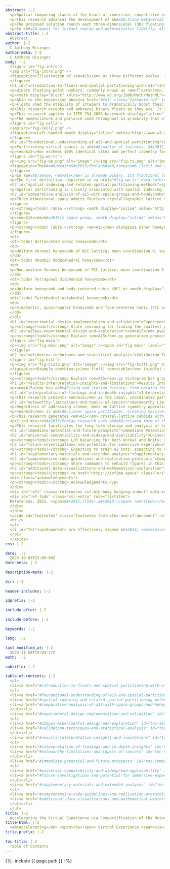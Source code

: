 ```yaml
---
abstract: |-2
  <p>Spatial computing stands at the heart of immersive, competitive experiences. When reality yields to fast-paced virtual arenas, every millisecond can clutch the win, and every dropped frame can shatter the illusion. Widespread spatial partitioning of different virtual realities (VR) with the topologically close-packed <strong><em>A15</em> phase structure</strong> (<math display="inline" xmlns="http://www.w3.org/1998/Math/MathML"><semantics><mi>&#x3B2;</mi><annotation encoding="application/x-tex">\beta</annotation></semantics></math>&#x2013;<math display="inline" xmlns="http://www.w3.org/1998/Math/MathML"><semantics><mi>W</mi><annotation encoding="application/x-tex">W</annotation></semantics></math>) promises to thread new, scalable dimensions of isotropic order into the fabric of the metaverse itself.</p>
  <p>This research advances the development of a&#xA0;trans-metaversal coordination space. Latency-sensitive, full-body VR experiences &#x2014; such as online multiplayer tournaments &#x2014; are close to insufferable under the current infrastructure. In lieu of a&#xA0;shared, compact spatial representation, downstream spatial protocols resort to resharing the original floating-point coordinates. Full immersion demands tenfold the coordinates at double the speed &#x2014; simply relaying the positional coordinates of a&#xA0;5-on-5 full-body VR match can exceed 100 kbps per user.</p>
  <p>The proposed solution rounds each three-dimensional (3D) floating-point coordinate &#x2014; and all its unused dynamic range &#x2014; to the nearest <em>A15</em>-encoded integer representation, one or more dimensions higher. It centers <em>A15</em> inside the&#xA0;Weaire&#x2013;Phelan&#xA0;honeycomb, or the&#xA0;Tetrastix&#xA0;prism, then equally discretizes all 3D floating-point space. The result is a&#xA0;numerically-stable, higher-order space that&#x2019;s packable, stackable, and less than half the size in memory &#x2014; assigning each high-dimensional coordinate to a&#xA0;consistent volume of 3D space shrinks the encoding of nearby coordinates, minimizes directional aliasing, and maintains compatibility with global measurement standards.</p>
  <p>In a&#xA0;quest for instant replay and deterministic fidelity, aligning virtualities with <em>A15</em> ensures every bit of space is part of the living, responsive experience.</p>
abstract-title: |-2
  Abstract
author: |-2
  C Anthony Risinger
author-meta: |-2
  C Anthony Risinger
body: |-2
  <figure id="fig-intro">
  <img src="fig-intro.png" />
  <figcaption>Illustration of <em>A15</em> at three different scales. <span id="fig-intro" label="fig-intro"></span></figcaption>
  </figure>
  <h1 id="introduction-to-floats-and-spatial-partitioning-with-a15">Introduction to Floats and Spatial Partitioning with <em>A15</em></h1>
  <p>Binary floating-point numbers, commonly known as <em>floats</em>, are notorious for giving slightly different, <em>approximately correct</em> answers.</p>
  <p><math display="block" xmlns="http://www.w3.org/1998/Math/MathML"><semantics><mfrac displaystyle="true"><mrow><mi>&#x1D460;</mi><mi>&#x1D456;</mi><mi>&#x1D454;</mi><mi>&#x1D45B;</mi><mi>&#x1D456;</mi><mi>&#x1D453;</mi><mi>&#x1D456;</mi><mi>&#x1D450;</mi><mi>&#x1D44E;</mi><mi>&#x1D45B;</mi><mi>&#x1D451;</mi></mrow><msup><mn>2</mn><mrow><mi>&#x1D452;</mi><mi>&#x1D465;</mi><mi>&#x1D45D;</mi><mi>&#x1D45C;</mi><mi>&#x1D45B;</mi><mi>&#x1D452;</mi><mi>&#x1D45B;</mi><mi>&#x1D461;</mi></mrow></msup></mfrac><annotation encoding="application/x-tex">\dfrac{\mathit{\scriptstyle significand}}{2^{\mathit{exponent}}}</annotation></semantics></math></p>
  <p>Akin to the expression above<a href="#fn1" class="footnote-ref" id="fnref1" role="doc-noteref"><sup>1</sup></a>, floats resemble fractions or ratios. Their integer numerators cycle linearly <math display="inline" xmlns="http://www.w3.org/1998/Math/MathML"><semantics><mn>0</mn><annotation encoding="application/x-tex">0</annotation></semantics></math>&#x2013;<math display="inline" xmlns="http://www.w3.org/1998/Math/MathML"><semantics><mrow><mi>&#x1D460;</mi><mi>&#x1D456;</mi><mi>&#x1D454;</mi><mi>&#x1D45B;</mi><mi>&#x1D456;</mi><mi>&#x1D453;</mi><mi>&#x1D456;</mi><mi>&#x1D450;</mi><mi>&#x1D44E;</mi><mi>&#x1D45B;</mi><mi>&#x1D451;</mi></mrow><annotation encoding="application/x-tex">\mathit{significand}</annotation></semantics></math> once per denominator, whereas their log-linear denominators must double or split on strict powers-of-two. This representation approximates the vast majority of rational, base<math display="inline" xmlns="http://www.w3.org/1998/Math/MathML"><semantics><msub><mi></mi><mn>10</mn></msub><annotation encoding="application/x-tex">_{10}</annotation></semantics></math> numbers, and accumulating tiny, order-dependent rounding errors is <em>expected</em>. There are ninety-three approximations in the first one-hundred <math display="inline" xmlns="http://www.w3.org/1998/Math/MathML"><semantics><mrow><msup><mi></mi><mn>1</mn></msup><msub><mi>/</mi><mi>n</mi></msub></mrow><annotation encoding="application/x-tex">^1/_n</annotation></semantics></math> reciprocals alone, where denominators are <em>most</em> dense.</p>
  <p>Floats shed the stability of integers to dramatically boost their reach. Hardware-accelerated for decades in pursuit of ever-more floating-point operations per second (FLOPS), a&#xA0;single, fixed-bit memory format meaningfully ranges from quantum foam to cosmic web. Floats are <em>inescapably</em> abundant &#x2014; the sand of software &#x2014; their skillful workings endow modern data structures with great strength and timeless clarity.</p>
  <p>This research accepts and embraces binary floats as they are. It scales both the <em>A15</em> phase structure, also known as <math display="inline" xmlns="http://www.w3.org/1998/Math/MathML"><semantics><mi>&#x3B2;</mi><annotation encoding="application/x-tex">\beta</annotation></semantics></math>&#x2013;<math display="inline" xmlns="http://www.w3.org/1998/Math/MathML"><semantics><mi>W</mi><annotation encoding="application/x-tex">W</annotation></semantics></math>, and its corresponding Voronoi honeycomb, the&#xA0;Weaire&#x2013;Phelan&#xA0;honeycomb, to align with precise, IEEE 754-2008 floating-point specifications. Each honeycomb cell collapses its internal, 3D floating-point coordinates to an integer-encoded <em>A15</em> site at its core, and together, cores identify a&#xA0;compact, higher-order space &#x2014; a&#xA0;well-rounded snapshot of the original, 3D floating-point space &#x2014; where every high-dimensional <em>A15</em>-encoded coordinate mirrors an exact 3D float.</p>
  <p>This research applies to IEEE 754-2008 base<math display="inline" xmlns="http://www.w3.org/1998/Math/MathML"><semantics><msub><mi></mi><mn>2</mn></msub><annotation encoding="application/x-tex">_{2}</annotation></semantics></math> floating-point numbers of all bit sizes, and may refer to them as <em>binary<math display="inline" xmlns="http://www.w3.org/1998/Math/MathML"><semantics><msub><mi></mi><mn>64</mn></msub><annotation encoding="application/x-tex">_{64}</annotation></semantics></math></em>, <em>binary<math display="inline" xmlns="http://www.w3.org/1998/Math/MathML"><semantics><msub><mi></mi><mn>32</mn></msub><annotation encoding="application/x-tex">_{32}</annotation></semantics></math></em>, <em>base<math display="inline" xmlns="http://www.w3.org/1998/Math/MathML"><semantics><msub><mi></mi><mn>2</mn></msub><annotation encoding="application/x-tex">_{2}</annotation></semantics></math> floats</em>, or simply <em>floats</em>. For coding and analysis purposes, binary<math display="inline" xmlns="http://www.w3.org/1998/Math/MathML"><semantics><msub><mi></mi><mn>64</mn></msub><annotation encoding="application/x-tex">_{64}</annotation></semantics></math> is preferred, due to its large size and prevalence in modern CPUs. For baselines and performance comparisons, binary<math display="inline" xmlns="http://www.w3.org/1998/Math/MathML"><semantics><msub><mi></mi><mn>32</mn></msub><annotation encoding="application/x-tex">_{32}</annotation></semantics></math> is preferred, due to its widespread presence in hardware, software, and network stacks.</p>
  <p>The nomenclature and parlance used throughout is primarily that of crystallography, borrowing from other disciplines as necessary.</p>
  <figure id="fig-cell2">
  <img src="fig-cell2.png" />
  <figcaption>Left-handed <math display="inline" xmlns="http://www.w3.org/1998/Math/MathML"><semantics><mrow><msup><mi></mi><mn>1</mn></msup><msub><mi>/</mi><mn>2</mn></msub></mrow><annotation encoding="application/x-tex">^1/_2</annotation></semantics></math> unit cell. <span id="fig-cell2" label="fig-cell2"></span></figcaption>
  </figure>
  <h2 id="foundational-understanding-of-a15-and-spatial-partitioning">Foundational Understanding of <em>A15</em> and Spatial Partitioning</h2>
  <p>Partitioning virtual spaces is a&#xA0;matter of fairness. &#x201C;Fairness," as it applies to transformations on structures in 3D space, is a&#xA0;measure of isometry and isotropy &#x2014; reducing the bit space <em>must not</em> significantly warp distances and angles between any two sites. While isometry on its own is readily achievable, combining it with isotropy is much more difficult. The <math display="inline" xmlns="http://www.w3.org/1998/Math/MathML"><semantics><mrow><mi>S</mi><mi>O</mi><mrow><mo stretchy="true" form="prefix">(</mo><mn>3</mn><mo stretchy="true" form="postfix">)</mo></mrow></mrow><annotation encoding="application/x-tex">SO(3)</annotation></semantics></math> group, or the set of all possible 3D rotations, is spherical &#x2014; highly-isotropic structures appear &#x201C;rounder" from the perspective of an individual site &#x2014; and simply cannot fit nicely inside a&#xA0;cubical lattice &#x201C;box". This innate tension between translation-preserving symmetries and rotation-preserving symmetries drastically shrinks the pool of N-fold designs available to perfectly isometric 3D lattices. In accordance with the crystallographic restriction theorem, C12 is the maximum coordination number, and the only possible angles are 180<math display="inline" xmlns="http://www.w3.org/1998/Math/MathML"><semantics><msup><mi></mi><mo>&#x2218;</mo></msup><annotation encoding="application/x-tex">^{\circ}</annotation></semantics></math> (2-fold), 120<math display="inline" xmlns="http://www.w3.org/1998/Math/MathML"><semantics><msup><mi></mi><mo>&#x2218;</mo></msup><annotation encoding="application/x-tex">^{\circ}</annotation></semantics></math> (3-fold), 90<math display="inline" xmlns="http://www.w3.org/1998/Math/MathML"><semantics><msup><mi></mi><mo>&#x2218;</mo></msup><annotation encoding="application/x-tex">^{\circ}</annotation></semantics></math> (4-fold), and 60<math display="inline" xmlns="http://www.w3.org/1998/Math/MathML"><semantics><msup><mi></mi><mo>&#x2218;</mo></msup><annotation encoding="application/x-tex">^{\circ}</annotation></semantics></math> (6-fold) &#x2014; icosahedral designs (5-fold) with <math display="inline" xmlns="http://www.w3.org/1998/Math/MathML"><semantics><msub><mi>I</mi><mi>h</mi></msub><annotation encoding="application/x-tex">I_h</annotation></semantics></math> symmetry are not possible.</p>
  <p><em>A15</em> eschews 100% identical sites and perfect isometry for a&#xA0;blended mix of exactly 75% C14 major sites &#x2014; axes-aligned tetradecahedral layers (Weaire&#x2013;Phelan) or cubes (Tetrastix) with 14 connections each &#x2014; 25% C12 minor sites &#x2014; pyritohedral voids (Weaire&#x2013;Phelan) or cubes (Tetrastix) with 12 connections each &#x2014; and two different site-to-site distance metrics. True 5-fold symmetry appears in the form of alternating left- and right-handed sites with <math display="inline" xmlns="http://www.w3.org/1998/Math/MathML"><semantics><msub><mi>T</mi><mi>h</mi></msub><annotation encoding="application/x-tex">T_h</annotation></semantics></math> <em>pyritohedral</em> symmetry, an isometric subgroup (4-of-10 3-fold axes) of the full icosahedral symmetry group <math display="inline" xmlns="http://www.w3.org/1998/Math/MathML"><semantics><msub><mi>I</mi><mi>h</mi></msub><annotation encoding="application/x-tex">I_h</annotation></semantics></math>. This localized asymmetry drastically increases isotropy (13.5 mean coordination) without impacting long-range isometric order.</p>
  <figure id="fig-wp-ts">
  <p><img src="fig-wp.png" alt="image" /><img src="fig-ts.png" alt="image" /></p>
  <figcaption>The&#xA0;Weaire&#x2013;Phelan&#xA0;honeycomb (left) and the&#xA0;Tetrastix&#xA0;prism (right).<span id="fig-wp-ts" label="fig-wp-ts"></span></figcaption>
  </figure>
  <p>In a&#xA0;sense, <em>A15</em> is already binary. Its fractional lattice coefficients use nothing but the first three multiples of <math display="inline" xmlns="http://www.w3.org/1998/Math/MathML"><semantics><msup><mn>2</mn><mrow><mo>&#x2212;</mo><mn>2</mn></mrow></msup><annotation encoding="application/x-tex">2^{-2}</annotation></semantics></math>, and all eight basis sites are perfect binary floats. Quadruple its fractional coordinates into the integers, and its two, site-to-site distance metrics become <math display="inline" xmlns="http://www.w3.org/1998/Math/MathML"><semantics><mn>2</mn><annotation encoding="application/x-tex">2</annotation></semantics></math> (major-major) and <math display="inline" xmlns="http://www.w3.org/1998/Math/MathML"><semantics><msqrt><mn>5</mn></msqrt><annotation encoding="application/x-tex">\sqrt{5}</annotation></semantics></math> (major-minor). <math display="inline" xmlns="http://www.w3.org/1998/Math/MathML"><semantics><msqrt><mn>5</mn></msqrt><annotation encoding="application/x-tex">\sqrt{5}</annotation></semantics></math> is the hypotenuse of a&#xA0;2:1 right triangle and the crux of the golden ratio. <em>A15</em> can be defined at unit scale without stability issues. However, at any scale, <em>A15</em> only represents the destination encoding, leaving open the question of <em>how</em> higher-density bit spaces should discretize themselves to a&#xA0;valid <em>A15</em> site. In other words, finding the nearest site requires a&#xA0;precise definition of <em>nearest</em>.</p>
  <p>The first definition, depicted in <a href="#fig-wp-ts" data-reference-type="autoref" data-reference="fig-wp-ts">[fig-wp-ts]</a> (left), is available to any 3D point set. Starting from an <em>A15</em> integer crystal lattice, identify its Voronoi honeycomb from the set of inflection points between neighboring <em>A15</em> sites &#x2014; edges in this secondary structure have exactly two nearest neighbors in <em>A15</em>, and vertices have three or more &#x2014; and the&#xA0;Weaire&#x2013;Phelan&#xA0;honeycomb appears. A&#xA0;simpler, less isotropic definition of <em>nearest</em> is also available to <em>A15</em>. As seen in <a href="#fig-wp-ts" data-reference-type="autoref" data-reference="fig-wp-ts">[fig-wp-ts]</a> (right), when the angle between sites in the secondary structure is fixed to 90&#xB0; and the entire space is filled with <em>unit</em> cubes &#x2014; the&#xA0;Tetrastix&#xA0;prism emerges instead. The price for this simplicity is reduced spatial accuracy and more directional aliasing.</p>
  <h2 id="spatial-indexing-and-related-spatial-partitioning-methods">Spatial Indexing and Related Spatial Partitioning Methods</h2>
  <p>Spatial partitioning is closely associated with spatial indexing. In this context, the partitioner is more dynamic and specific &#x2014; space is split on maximally-coincident hyperplanes, or enclosed within minimally-overlapping polytopes, for the purposes of cataloging sites and facilitating retrieval. Incoming sites are unlikely to adhere to any meaningful symmetry and freely utilize the full range and precision of the ambient space. This ignorance of an implied external structure is critical for spatial indexing, but renders well-known binary space partitioners (BSP), like octrees and KD trees, and bounded-polytope solutions, like R-trees, R<math display="inline" xmlns="http://www.w3.org/1998/Math/MathML"><semantics><msup><mi></mi><mo>*</mo></msup><annotation encoding="application/x-tex">^*</annotation></semantics></math>-trees, and its derivatives, less attractive as <em>implicit</em>, memory-efficient, interactive virtual space partitioners, because their preferred hyperplanes and polytopes do not maintain the spatial symmetries of the ambient space. However, if they did maintain ambient symmetries, the resultant structures might resemble objects that are comparable to <em>A15</em>: space groups and space-filling honeycombs.</p>
  <h2 id="comparative-analysis-of-a15-with-space-groups-and-honeycombs">Comparative Analysis of <em>A15</em> with Space Groups and Honeycombs</h2>
  <p>Three-dimensional space admits fourteen crystallographic lattice types known as Bravais lattices &#x2014; fourteen distinct, prototypical pairings between one-of-seven lattice systems and one-to-four lattice centerings &#x2014; and every discrete, <em>periodic</em> tesselation of 3D space shares its translational isometries with a&#xA0;Bravais lattice. Non-translational isometries, such as reflections and rotoinversions, are known as 3D point groups, and the thirty-two that satisfy the crystallographic restriction theorem are deemed the crystallographic point groups. The complete set of 230 space groups emerges from all isomorphic combinations of the fourteen lattice types with the thirty-two crystallographic point groups, and fully characterizes any periodic tesselation of 3D space.</p>
  <figure>
  <p><strong>(todo) Table.</strong> <math display="inline" xmlns="http://www.w3.org/1998/Math/MathML"><semantics><mrow><mi>P</mi><mi>m</mi><mover><mn>3</mn><mo accent="true">&#x203E;</mo></mover><mi>n</mi></mrow><annotation encoding="application/x-tex">Pm\bar{3}n</annotation></semantics></math> (223) alongside other groups.</p>
  </figure>
  <p><em>A15</em>&#x2019;s space group, <math display="inline" xmlns="http://www.w3.org/1998/Math/MathML"><semantics><mrow><mi>P</mi><mi>m</mi><mover><mn>3</mn><mo accent="true">&#x203E;</mo></mover><mi>n</mi></mrow><annotation encoding="application/x-tex">Pm\bar{3}n</annotation></semantics></math>, pairs the <math display="inline" xmlns="http://www.w3.org/1998/Math/MathML"><semantics><msub><mi>O</mi><mi>h</mi></msub><annotation encoding="application/x-tex">O_h</annotation></semantics></math> symmetry of the <math display="inline" xmlns="http://www.w3.org/1998/Math/MathML"><semantics><mrow><mi>c</mi><mi>P</mi></mrow><annotation encoding="application/x-tex">cP</annotation></semantics></math> Bravais lattice with the <math display="inline" xmlns="http://www.w3.org/1998/Math/MathML"><semantics><msub><mi>T</mi><mi>h</mi></msub><annotation encoding="application/x-tex">T_h</annotation></semantics></math> pyritohedral symmetry of the <math display="inline" xmlns="http://www.w3.org/1998/Math/MathML"><semantics><mrow><mi>m</mi><mover><mn>3</mn><mo accent="true">&#x203E;</mo></mover></mrow><annotation encoding="application/x-tex">m\bar{3}</annotation></semantics></math> crystallographic point group. <math display="inline" xmlns="http://www.w3.org/1998/Math/MathML"><semantics><msub><mi>T</mi><mi>h</mi></msub><annotation encoding="application/x-tex">T_h</annotation></semantics></math> pyritohedral symmetry is an isometric subgroup of the <em>non-crystallographic</em>, full icosahedral symmetry group, <math display="inline" xmlns="http://www.w3.org/1998/Math/MathML"><semantics><msub><mi>I</mi><mi>h</mi></msub><annotation encoding="application/x-tex">I_h</annotation></semantics></math>. Crystallographic point groups with <math display="inline" xmlns="http://www.w3.org/1998/Math/MathML"><semantics><msub><mi>T</mi><mi>h</mi></msub><annotation encoding="application/x-tex">T_h</annotation></semantics></math>, <math display="inline" xmlns="http://www.w3.org/1998/Math/MathML"><semantics><mi>O</mi><annotation encoding="application/x-tex">O</annotation></semantics></math>, and <math display="inline" xmlns="http://www.w3.org/1998/Math/MathML"><semantics><msub><mi>T</mi><mi>d</mi></msub><annotation encoding="application/x-tex">T_d</annotation></semantics></math> symmetries are all order 24, and second only to order 48, <math display="inline" xmlns="http://www.w3.org/1998/Math/MathML"><semantics><msub><mi>O</mi><mi>h</mi></msub><annotation encoding="application/x-tex">O_h</annotation></semantics></math> cubic symmetry. Since <math display="inline" xmlns="http://www.w3.org/1998/Math/MathML"><semantics><msub><mi>T</mi><mi>h</mi></msub><annotation encoding="application/x-tex">T_h</annotation></semantics></math> is the maximal subgroup between <math display="inline" xmlns="http://www.w3.org/1998/Math/MathML"><semantics><msub><mi>O</mi><mi>h</mi></msub><annotation encoding="application/x-tex">O_h</annotation></semantics></math> and <math display="inline" xmlns="http://www.w3.org/1998/Math/MathML"><semantics><msub><mi>I</mi><mi>h</mi></msub><annotation encoding="application/x-tex">I_h</annotation></semantics></math> &#x2014; between the existing cubical-octahedral isometries of <em>A15</em>&#x2019;s Bravais lattice and the highly-desirable, <em>non-crystallographic</em> icosahedral isometries of <math display="inline" xmlns="http://www.w3.org/1998/Math/MathML"><semantics><msub><mi>I</mi><mi>h</mi></msub><annotation encoding="application/x-tex">I_h</annotation></semantics></math> &#x2014; any point group with higher order than <math display="inline" xmlns="http://www.w3.org/1998/Math/MathML"><semantics><mrow><mi>m</mi><mover><mn>3</mn><mo accent="true">&#x203E;</mo></mover></mrow><annotation encoding="application/x-tex">m\bar{3}</annotation></semantics></math> is also more cubical. The link from <math display="inline" xmlns="http://www.w3.org/1998/Math/MathML"><semantics><mrow><mi>m</mi><mover><mn>3</mn><mo accent="true">&#x203E;</mo></mover></mrow><annotation encoding="application/x-tex">m\bar{3}</annotation></semantics></math> to <math display="inline" xmlns="http://www.w3.org/1998/Math/MathML"><semantics><msub><mi>I</mi><mi>h</mi></msub><annotation encoding="application/x-tex">I_h</annotation></semantics></math> symmetry through <math display="inline" xmlns="http://www.w3.org/1998/Math/MathML"><semantics><msub><mi>T</mi><mi>h</mi></msub><annotation encoding="application/x-tex">T_h</annotation></semantics></math> symmetry is strong evidence that <math display="inline" xmlns="http://www.w3.org/1998/Math/MathML"><semantics><mrow><mi>m</mi><mover><mn>3</mn><mo accent="true">&#x203E;</mo></mover></mrow><annotation encoding="application/x-tex">m\bar{3}</annotation></semantics></math> is isotropically ideal.</p>
  <figure>
  <p><strong>(todo) Table.</strong> <em>A15</em> alongside other honeycombs (mean coordination, etc).</p>
  </figure>
  <dl>
  <dt>(todo) Bitruncated cubic honeycomb</dt>
  <dd>
  <p>Uniform Voronoi honeycomb of BCC lattice; mean coordination 4; space group <math display="inline" xmlns="http://www.w3.org/1998/Math/MathML"><semantics><mrow><mi>I</mi><mi>m</mi><mover><mn>3</mn><mo accent="true">&#x203E;</mo></mover><mi>m</mi></mrow><annotation encoding="application/x-tex">Im\bar{3}m</annotation></semantics></math> (229); vertex-, edge-, and face-transitive; 3-space permutohedron; best-known ideal foam (Kelvin problem) for a century, then superseded by the&#xA0;Weaire&#x2013;Phelan&#xA0;honeycomb.</p>
  </dd>
  <dt>(todo) Rhombic dodecahedral honeycomb</dt>
  <dd>
  <p>Non-uniform Voronoi honeycomb of FCC lattice; mean coordination 5.5; space group <math display="inline" xmlns="http://www.w3.org/1998/Math/MathML"><semantics><mrow><mi>F</mi><mi>m</mi><mover><mn>3</mn><mo accent="true">&#x203E;</mo></mover><mi>m</mi></mrow><annotation encoding="application/x-tex">Fm\bar{3}m</annotation></semantics></math> (225); edge-, face-, and cell-transitive; 3-space parallelohedron.</p>
  </dd>
  <dt>(todo) Tetragonal disphenoid honeycomb</dt>
  <dd>
  <p>Uniform honeycomb and body-centered cubic (BCC or <math display="inline" xmlns="http://www.w3.org/1998/Math/MathML"><semantics><msubsup><mi>A</mi><mn>3</mn><mo>*</mo></msubsup><annotation encoding="application/x-tex">A_3^*</annotation></semantics></math> or <math display="inline" xmlns="http://www.w3.org/1998/Math/MathML"><semantics><msubsup><mi>D</mi><mn>3</mn><mo>*</mo></msubsup><annotation encoding="application/x-tex">D_3^*</annotation></semantics></math>) lattice; mean coordination 8; space group <math display="inline" xmlns="http://www.w3.org/1998/Math/MathML"><semantics><mrow><mi>I</mi><mi>m</mi><mover><mn>3</mn><mo accent="true">&#x203E;</mo></mover><mi>m</mi></mrow><annotation encoding="application/x-tex">Im\bar{3}m</annotation></semantics></math> (229); vertex-, face-, and cell-transitive; reciprocal lattice is FCC; ideal k-space samples in <math display="inline" xmlns="http://www.w3.org/1998/Math/MathML"><semantics><msup><mi>R</mi><mn>3</mn></msup><annotation encoding="application/x-tex">R^3</annotation></semantics></math>.</p>
  </dd>
  <dt>(todo) Tetrahedral-octahedral honeycomb</dt>
  <dd>
  <p>Simplectic, quasiregular honeycomb and face-centered cubic (FCC or <math display="inline" xmlns="http://www.w3.org/1998/Math/MathML"><semantics><msub><mi>A</mi><mn>3</mn></msub><annotation encoding="application/x-tex">A_3</annotation></semantics></math> or <math display="inline" xmlns="http://www.w3.org/1998/Math/MathML"><semantics><msub><mi>D</mi><mn>3</mn></msub><annotation encoding="application/x-tex">D_3</annotation></semantics></math>) lattice; mean coordination 12; space group <math display="inline" xmlns="http://www.w3.org/1998/Math/MathML"><semantics><mrow><mi>F</mi><mi>m</mi><mover><mn>3</mn><mo accent="true">&#x203E;</mo></mover><mi>m</mi></mrow><annotation encoding="application/x-tex">Fm\bar{3}m</annotation></semantics></math> (225); vertex- and edge-transitive; ideal 3-space packing of identical spheres; reciprocal lattice is BCC.</p>
  </dd>
  </dl>
  <h1 id="experimental-design-implementation-and-validation">Experimental Design, Implementation, and Validation</h1>
  <p><strong>(todo)</strong> State reasoning for finding the smallest-possible integer representation, if any; show unstable configuration; walk through construction of <em>A15</em> and surrounding it with the&#xA0;Weaire&#x2013;Phelan&#xA0;honeycomb, identifying its minimum prescale factor along the way; relate integer scaling to fraction-like floating-point definition from introduction; add the next layer of lattice and additional prescale due to separation distance; binary splits of this final prescale are &#x201C;binary" scales, multiples of these splits are &#x201C;stable" scales, and everything else is &#x201C;unstable"; bits shuffle cleanly between range and density, facilitating the definition of subspaces; show Tetrastix at Weaire&#x2013;Phelan&#x2019;s prescale and frame volume difference as an error domain.</p>
  <h2 id="a15pys-experimental-design-and-exploration"><em>A15</em>.py&#x2019;s Experimental Design and Exploration</h2>
  <p><strong>(todo)</strong> Explain <em>A15</em>.py generation process, reasoning, capabilities, and assertions; describe main image and such things as <math display="inline" xmlns="http://www.w3.org/1998/Math/MathML"><semantics><msub><mi>N</mi><mn>1</mn></msub><annotation encoding="application/x-tex">N_1</annotation></semantics></math> (cell width), <math display="inline" xmlns="http://www.w3.org/1998/Math/MathML"><semantics><msub><mi>&#x3F5;</mi><mi>N</mi></msub><annotation encoding="application/x-tex">\epsilon_N</annotation></semantics></math>, <math display="inline" xmlns="http://www.w3.org/1998/Math/MathML"><semantics><msub><mi>&#x3F5;</mi><mi>&#x3B4;</mi></msub><annotation encoding="application/x-tex">\epsilon_\delta</annotation></semantics></math>, <math display="inline" xmlns="http://www.w3.org/1998/Math/MathML"><semantics><msub><mi>&#x3F5;</mi><mi>&#x394;</mi></msub><annotation encoding="application/x-tex">\epsilon_\Delta</annotation></semantics></math>, and <math display="inline" xmlns="http://www.w3.org/1998/Math/MathML"><semantics><mi>&#x3F5;</mi><annotation encoding="application/x-tex">\epsilon</annotation></semantics></math>.</p>
  <figure id="fig-main">
  <p><img src="fig-main.png" alt="image" /><span id="fig-main" label="fig-main"></span></p>
  </figure>
  <h2 id="validation-techniques-and-statistical-analysis">Validation Techniques and Statistical Analysis</h2>
  <figure id="fig-hist">
  <p><img src="fig-histb.png" alt="image" /><img src="fig-hists.png" alt="image" /><img src="fig-histu.png" alt="image" /></p>
  <figcaption>Example <em>binary</em> (left) <em>stable</em> (middle) and <em>unstable</em> (right) configurations.<span id="fig-hist" label="fig-hist"></span></figcaption>
  </figure>
  <p><strong>(todo)</strong> Explain <em>A15</em>.py histogram bar graph and its epsilons; show unstable configurations generating a&#xA0;smattering of epsilons and unused gaps; contrast this with gapless, sequential configurations that always generate a&#xA0;limited number of epsilons (stable) or an exact number (binary).</p>
  <h1 id="results-interpretation-insights-and-limitations">Results Interpretation, Insights, and Limitations</h1>
  <p><em>A15</em> has a&#xA0;long and storied history, from holding the high-temperature superconductor record for decades, to its close association with other interesting structures &#x2014; such as the&#xA0;Weaire&#x2013;Phelan&#xA0;honeycomb and the&#xA0;Tetrastix&#xA0;prism&#x2014; each with their own unique qualities. The&#xA0;Weaire&#x2013;Phelan&#xA0;honeycomb, in its relaxed, non-polyhedral &#x201C;bubble" form (combinatorially equivalent to the polyhedral honeycomb), consistently yields highly-isotropic measurements from different physical quantities, including thermal expansion rate, compressional load transfer, photonic wave propagation, and quantum noise distribution. <em>A15</em>&#x2019;s position is further reinforced through its crystallographic space group properties, such as an exceptionally high coordination number (mean of 13.5 connections per site), second-highest symmetry order (24), and maximal intersection with the <em>non-crystallographic</em> <math display="inline" xmlns="http://www.w3.org/1998/Math/MathML"><semantics><msub><mi>I</mi><mi>h</mi></msub><annotation encoding="application/x-tex">I_h</annotation></semantics></math> group. Centered on the&#xA0;Weaire&#x2013;Phelan&#xA0;honeycomb&#x2014; the best-known equal-volume partitioner of 3D space and lowest-energy solution to the Kelvin problem &#x2014; and simultaneously compatible with the&#xA0;Tetrastix&#xA0;prism&#x2014; an attractive alternative to Weaire&#x2013;Phelan-based discretization when trading spatial inaccuracy for performance is acceptable or desirable &#x2014; makes <em>A15</em> uniquely qualified for partitioning interactive 3D space.</p>
  <h2 id="interpretation-of-findings-and-in-depth-insights">Interpretation of Findings and In-Depth Insights</h2>
  <p>This research presents <em>A15</em> as the ideal, coordinated partitioner of shared, interactive virtual space. It highlights <em>A15</em>&#x2019;s innate mapping to hardware floating-point representations, and its compatibility with global measurement systems. It details two, high-dimensional addressing schemes, and explains their differences in terms of lattice centering, chiral balancing, and interlocking extrema. <em>A15</em>&#x2019;s numeric floating-point stability is confirmed, and three distinct classifications &#x2014; <em>binary</em>, <em>stable</em>, and <em>unstable</em> &#x2014; are identified. It asserts the binary floating-point stability of the&#xA0;Weaire&#x2013;Phelan&#xA0;honeycomb, the&#xA0;Tetrastix&#xA0;prism, and <em>A15</em> itself, using both a&#xA0;series of mathematical statements and generated empirical evidence. It constructs well-defined, heterogeneous environments, and characterizes how additional bits either double the range or double the density. Original code is shared in full, alongside detailed examples and documentation. This outcome, combined with <em>A15</em>&#x2019;s body of existing materials research, makes <em>A15</em> an excellent candidate for <em>reshaping</em> the metaverse.</p>
  <h2 id="noteworthy-limitations-and-topics-of-concern">Noteworthy Limitations and Topics of Concern</h2>
  <p>Regardless of addressing scheme, most on-lattice symmetry operations require follow-up translations to maintain <em>A15</em>&#x2019;s desirable invariants. <em>A15</em>&#x2019;s primitive unit cell contains eight valid sites &#x2014; known as its basis, or crystal motif &#x2014; but only one is also a&#xA0;valid lattice point.</p>
  <p><em>A15</em> is a&#xA0;linear space partitioner. Creating massive, open-world virtual environments is less straightforward because <em>A15</em> spaces are small, irregularly sized, and end abruptly. Federating virtual real estate in a&#xA0;fifty-story skyscraper might require independent <em>A15</em> spaces per floor, or per delegable unit. This matches expectations after reclaiming unused dynamic floating-point range as memory savings, but fast-paced transitions at spatial joins are potential sources of bugs, complexity, and overhead.</p>
  <p>This research generates <em>A15</em> crystal-lattice cuboids with rectangular faces, and with edge lengths in proportion to each dimension&#x2019;s allocation of the total bit space. Cuboids best-encode spaces like playing fields and office buildings &#x2014; spaces with high average utilization, and clear, axes-aligned boundaries &#x2014; and are less efficient for spaces with arbitrary terrain, irregular boundaries, or internal holes. Such features generate effectively unreachable pockets of addressable space. However, compared to the unused dynamic range of floats, this underutilization is much simpler to quantify.</p>
  <p>Cited Weaire&#x2013;Phelan research uses a&#xA0;relaxed form of the&#xA0;Weaire&#x2013;Phelan&#xA0;honeycomb to satisfy Plateau&#x2019;s laws and the constraints of the Kelvin problem. This structure is combinatorially equivalent to the polyhedral form, albeit with softer angles and perfectly equal-volume pyritohedra and tetradecahedra. Results from these studies may not transfer cleanly. However, discrepancies are limited to Weaire&#x2013;Phelan-based discretization claims and not <em>A15</em> itself.</p>
  <p>This research facilitates the long-term storage and analysis of human-generated spatial tracking data &#x2014; personally identifiable information (PII) with both legal and ethical requirements &#x2014; and <em>demands</em> that implementers honor and regard it with the utmost care and respect.</p>
  <h1 id="immediate-potential-and-future-prospects">Immediate Potential and Future Prospects</h1>
  <h2 id="universal-compatibility-and-widespread-applicability">Universal Compatibility and Widespread Applicability</h2>
  <p><strong>(todo)</strong> L/R balancing for both Unreal and Unity; reliably mutate, consolidate, or replay from the edge; clean mapping into global measurement systems; spatial range limits are implicit anti-cheating mechanisms; range limiting combined with other symmetry-reliant techniques expected to save more memory than <em>baseline</em> of 50%.</p>
  <h2 id="future-investigations-and-potential-for-immersive-experience">Future Investigations and Potential for Immersive Experience</h2>
  <p><strong>(todo)</strong> Expecting to train AI bots; expecting to capture high speed games; resultant libraries not limited to metric spaces, could also apply to eg. function spaces; investigate rotating <em>A15</em> favorably with respect to expected traversal patterns, eg. Miller index <math display="inline" xmlns="http://www.w3.org/1998/Math/MathML"><semantics><mrow><mo stretchy="true" form="prefix">(</mo><mn>111</mn><mo stretchy="true" form="postfix">)</mo></mrow><annotation encoding="application/x-tex">(111)</annotation></semantics></math>, and boost effective isotropy; consider ways to efficiently carve terrain, holes, and non-planar or axes-misaligned boundaries; seek esoteric 3-space objects outside crystallography and convex geometry, eg. stars, gyroids, quasicrystals, plesiohedra, Delone sets, and centroid network of the Laves graph; continue search for higher-dimensional polytopes to fold and project into 3D space.</p>
  <h1 id="supplementary-materials-and-extended-analyses">Supplementary Materials and Extended Analyses</h1>
  <h2 id="comprehensive-code-guidelines-and-replication-protocols">Comprehensive Code Guidelines and Replication Protocols</h2>
  <p><strong>(todo)</strong> Share commands to rebuild figures in this research; illuminate <em>A15</em>.py&#x2019;s dark, undocumented corners; note the binary scale&#x2019;s clean steppings compared to stable scaling; in some addressing schemes, the L/R orientation of major sites is independent from that of minor sites, with four or more valid, internal orientations possible; when more than one internal orientation is available, this research arbitrarily chooses one; all parties must know, negotiate, or discover an orientation before transmitting coordinates; some orientations might be more favorable than others, both at the boundary and in the bulk.</p>
  <h2 id="additional-data-visualizations-and-mathematical-exploration">Additional Data, Visualizations, and Mathematical Exploration</h2>
  <p><strong>(todo)</strong> <a href="https://infima.space" class="uri">https://infima.space</a>; A15.py itself; proofs of different assertions made, eg. 5v5 100 kbps per user baseline; tables of vertices; list figures of interesting heterogenous environments; note how surrounding minor sites with a&#xA0;7/5 pyritohedron generates correct Weaire&#x2013;Phelan spacing and possible dual space; support and recommend <math display="inline" xmlns="http://www.w3.org/1998/Math/MathML"><semantics><msup><mn>2</mn><mrow><mo>&#x2212;</mo><mn>6</mn></mrow></msup><annotation encoding="application/x-tex">2^{-6}</annotation></semantics></math> as the preferred default scale; note coincidence of <em>A15</em> integer scale, Tetrastix unit scale, and favorable <math display="inline" xmlns="http://www.w3.org/1998/Math/MathML"><semantics><msup><mn>2</mn><mrow><mo>&#x2212;</mo><mn>6</mn></mrow></msup><annotation encoding="application/x-tex">2^{-6}</annotation></semantics></math> overall scale; demonstrate generating other crystal lattices; unit of least precision; meets meet joins join meets meet joins join...</p>
  <div class="acknowledgements">
  <p><strong>(todo)</strong> Acknowledgements.</p>
  </div>
  <div id="refs" class="references csl-bib-body hanging-indent" data-entry-spacing="0" role="list">
  <div id="ref-todo" class="csl-entry" role="listitem">
  References. 2023. <span>&#x201C;(Todo).&#x201D;</span> <em>(Todo)</em>.
  </div>
  </div>
  <aside id="footnotes" class="footnotes footnotes-end-of-document" role="doc-endnotes">
  <hr />
  <ol>
  <li id="fn1"><p>Exponents are effectively signed &#x2014; <em>bias</em> is an implementation detail &#x2014; and <math display="inline" xmlns="http://www.w3.org/1998/Math/MathML"><semantics><msup><mn>2</mn><mrow><mo>&#x2212;</mo><mi>n</mi></mrow></msup><annotation encoding="application/x-tex">2^{-n}</annotation></semantics></math> is <math display="inline" xmlns="http://www.w3.org/1998/Math/MathML"><semantics><mrow><msup><mi></mi><mn>1</mn></msup><msub><mi>/</mi><msup><mn>2</mn><mi>n</mi></msup></msub></mrow><annotation encoding="application/x-tex">^1/_{2^n}</annotation></semantics></math>.<a href="#fnref1" class="footnote-back" role="doc-backlink">&#x21A9;&#xFE0E;</a></p></li>
  </ol>
  </aside>
css: |-2
  
date: |-2
  2023-10-03T15:00:00Z
date-meta: |-2
  
description-meta: |-2
  
dir: |-2
  
header-includes: |-2
  
idprefix: |-2
  
include-after: |-2
  
include-before: |-2
  
keywords: |-2
  
lang: |-2
  
last_modified_at: |-2
  2023-11-04T19:04:27Z
math: |-2
  
subtitle: |-2
  
table-of-contents: |-2
  <ul>
  <li><a href="#introduction-to-floats-and-spatial-partitioning-with-a15" id="toc-introduction-to-floats-and-spatial-partitioning-with-a15">Introduction to Floats and Spatial Partitioning with <em>A15</em></a>
  <ul>
  <li><a href="#foundational-understanding-of-a15-and-spatial-partitioning" id="toc-foundational-understanding-of-a15-and-spatial-partitioning">Foundational Understanding of <em>A15</em> and Spatial Partitioning</a></li>
  <li><a href="#spatial-indexing-and-related-spatial-partitioning-methods" id="toc-spatial-indexing-and-related-spatial-partitioning-methods">Spatial Indexing and Related Spatial Partitioning Methods</a></li>
  <li><a href="#comparative-analysis-of-a15-with-space-groups-and-honeycombs" id="toc-comparative-analysis-of-a15-with-space-groups-and-honeycombs">Comparative Analysis of <em>A15</em> with Space Groups and Honeycombs</a></li>
  </ul></li>
  <li><a href="#experimental-design-implementation-and-validation" id="toc-experimental-design-implementation-and-validation">Experimental Design, Implementation, and Validation</a>
  <ul>
  <li><a href="#a15pys-experimental-design-and-exploration" id="toc-a15pys-experimental-design-and-exploration"><em>A15</em>.py&#x2019;s Experimental Design and Exploration</a></li>
  <li><a href="#validation-techniques-and-statistical-analysis" id="toc-validation-techniques-and-statistical-analysis">Validation Techniques and Statistical Analysis</a></li>
  </ul></li>
  <li><a href="#results-interpretation-insights-and-limitations" id="toc-results-interpretation-insights-and-limitations">Results Interpretation, Insights, and Limitations</a>
  <ul>
  <li><a href="#interpretation-of-findings-and-in-depth-insights" id="toc-interpretation-of-findings-and-in-depth-insights">Interpretation of Findings and In-Depth Insights</a></li>
  <li><a href="#noteworthy-limitations-and-topics-of-concern" id="toc-noteworthy-limitations-and-topics-of-concern">Noteworthy Limitations and Topics of Concern</a></li>
  </ul></li>
  <li><a href="#immediate-potential-and-future-prospects" id="toc-immediate-potential-and-future-prospects">Immediate Potential and Future Prospects</a>
  <ul>
  <li><a href="#universal-compatibility-and-widespread-applicability" id="toc-universal-compatibility-and-widespread-applicability">Universal Compatibility and Widespread Applicability</a></li>
  <li><a href="#future-investigations-and-potential-for-immersive-experience" id="toc-future-investigations-and-potential-for-immersive-experience">Future Investigations and Potential for Immersive Experience</a></li>
  </ul></li>
  <li><a href="#supplementary-materials-and-extended-analyses" id="toc-supplementary-materials-and-extended-analyses">Supplementary Materials and Extended Analyses</a>
  <ul>
  <li><a href="#comprehensive-code-guidelines-and-replication-protocols" id="toc-comprehensive-code-guidelines-and-replication-protocols">Comprehensive Code Guidelines and Replication Protocols</a></li>
  <li><a href="#additional-data-visualizations-and-mathematical-exploration" id="toc-additional-data-visualizations-and-mathematical-exploration">Additional Data, Visualizations, and Mathematical Exploration</a></li>
  </ul></li>
  </ul>
title: |-2
  Accelerating the Virtual Experience via Compactification of the Metaverse
title-html: |-2
  <em>Accelerating</em> <span>the</span> Virtual Experience <span>via</span> Compactification <span>of the</span> Metaverse
title-prefix: |-2
  
toc-title: |-2
  Table of Contents
---
```

{%- include {{ page.path }} -%}
